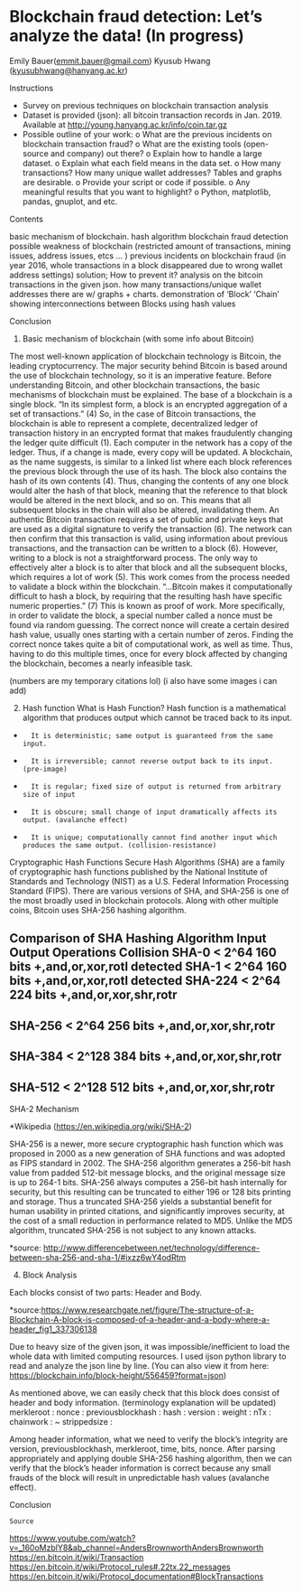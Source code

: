# Blockchain fraud detection: Let’s analyze the data! (In progress)

Emily Bauer(emmit.bauer@gmail.com)
Kyusub Hwang (kyusubhwang@hanyang.ac.kr)

Instructions 

- Survey on previous techniques on blockchain transaction analysis
- Dataset is provided (json): all bitcoin transaction records in Jan. 2019.
Available at http://young.hanyang.ac.kr/info/coin.tar.gz
- Possible outline of your work:
o What are the previous incidents on blockchain transaction fraud?
o What are the existing tools (open-source and company) out there?
o Explain how to handle a large dataset.
o Explain what each field means in the data set.
o How many transactions? How many unique wallet addresses? Tables and
graphs are desirable.
o Provide your script or code if possible.
o Any meaningful results that you want to highlight?
o Python, matplotlib, pandas, gnuplot, and etc.


Contents

basic mechanism of blockchain.
hash algorithm
blockchain fraud detection
possible weakness of blockchain (restricted amount of transactions, mining issues, address issues, etcs … )
previous incidents on blockchain fraud (in year 2016, whole transactions in a block disappeared due to wrong wallet address settings)
solution; How to prevent it?
analysis on the bitcoin transactions in the given json. 
how many transactions/unique wallet addresses there are w/ graphs + charts.
demonstration of ‘Block’ ‘Chain’ 
showing interconnections between Blocks using hash values

Conclusion





1. Basic mechanism of blockchain (with some info about Bitcoin)

The most well-known application of blockchain technology is Bitcoin, the leading cryptocurrency. The major security behind Bitcoin is based around the use of blockchain technology, so it is an imperative feature. Before understanding Bitcoin, and other blockchain transactions, the basic mechanisms of blockchain must be explained. The base of a blockchain is a single block. “In its simplest form, a block is an encrypted aggregation of a set of transactions.” (4) So, in the case of Bitcoin transactions, the blockchain is able to represent a complete, decentralized ledger of transaction history in an encrypted format that makes fraudulently changing the ledger quite difficult (1).
Each computer in the network has a copy of the ledger. Thus, if a change is made, every copy will be updated.
A blockchain, as the name suggests, is similar to a linked list where each block references the previous block through the use of its hash. The block also contains the hash of its own contents (4). Thus, changing the contents of any one block would alter the hash of that block, meaning that the reference to that block would be altered in the next block, and so on. This means that all subsequent blocks in the chain will also be altered, invalidating them.
An authentic Bitcoin transaction requires a set of public and private keys that are used as a digital signature to verify the transaction (6). The network can then confirm that this transaction is valid, using information about previous transactions, and the transaction can be written to a block (6). However, writing to a block is not a straightforward process. The only way to effectively alter a block is to alter that block and all the subsequent blocks, which requires a lot of work (5). This work comes from the process needed to validate a block within the blockchain. “…Bitcoin makes it computationally difficult to hash a block, by requiring that the resulting hash have specific numeric properties.” (7) This is known as proof of work. More specifically, in order to validate the block, a special number called a nonce must be found via random guessing. The correct nonce will create a certain desired hash value, usually ones starting with a certain number of zeros. Finding the correct nonce takes quite a bit of computational work, as well as time. Thus, having to do this multiple times, once for every block affected by changing the blockchain, becomes a nearly infeasible task.

(numbers are my temporary citations lol)
(i also have some images i can add)




2. Hash function
What is Hash Function?
Hash function is a mathematical algorithm that produces output which cannot be traced back to its input.
-       It is deterministic; same output is guaranteed from the same input.
-       It is irreversible; cannot reverse output back to its input. (pre-image)
-       It is regular; fixed size of output is returned from arbitrary size of input
-       It is obscure; small change of input dramatically affects its output. (avalanche effect)
-       It is unique; computationally cannot find another input which produces the same output. (collision-resistance)
 
Cryptographic Hash Functions
 Secure Hash Algorithms (SHA) are a family of cryptographic hash functions published by the National Institute of Standards and Technology (NIST) as a U.S. Federal Information Processing Standard (FIPS). There are various versions of SHA, and SHA-256 is one of the most broadly used in blockchain protocols. Along with other multiple coins, Bitcoin uses SHA-256 hashing algorithm.
 
Comparison of SHA
Hashing Algorithm
Input
Output
Operations
Collision
SHA-0
< 2^64
160 bits
+,and,or,xor,rotl
detected
SHA-1
< 2^64
160 bits
+,and,or,xor,rotl
detected
SHA-224
< 2^64
224 bits
+,and,or,xor,shr,rotr
-
SHA-256
< 2^64
256 bits
+,and,or,xor,shr,rotr
-
SHA-384
< 2^128
384 bits
+,and,or,xor,shr,rotr
-
SHA-512
< 2^128
512 bits
+,and,or,xor,shr,rotr
-

 
SHA-2 Mechanism

*Wikipedia (https://en.wikipedia.org/wiki/SHA-2)

 SHA-256 is a newer, more secure cryptographic hash function which was proposed in 2000 as a new generation of SHA functions and was adopted as FIPS standard in 2002. The SHA-256 algorithm generates a 256-bit hash value from padded 512-bit message blocks, and the original message size is up to 264-1 bits. SHA-256 always computes a 256-bit hash internally for security, but this resulting can be truncated to either 196 or 128 bits printing and storage. Thus a truncated SHA-256 yields a substantial benefit for human usability in printed citations, and significantly improves security, at the cost of a small reduction in performance related to MD5. Unlike the MD5 algorithm, truncated SHA-256 is not subject to any known attacks.

*source: http://www.differencebetween.net/technology/difference-between-sha-256-and-sha-1/#ixzz6wY4odRtm
 
4. Block Analysis
 
Each blocks consist of two parts: Header and Body.

*source:https://www.researchgate.net/figure/The-structure-of-a-Blockchain-A-block-is-composed-of-a-header-and-a-body-where-a-header_fig1_337306138
 

Due to heavy size of the given json, it was impossible/inefficient to load the whole data with limited computing resources. I used ijson python library to read and analyze the json line by line.
(You can also view it from here: https://blockchain.info/block-height/556459?format=json)


As mentioned above, we can easily check that this block does consist of header and body information.
(terminology explanation will be updated)
merkleroot :
nonce :
previousblockhash :
hash :
version :
weight :
nTx :
chainwork :
~
strippedsize :

 

Among header information, what we need to verify the block’s integrity are version, previousblockhash, merkleroot, time, bits, nonce.
After parsing appropriately and applying double SHA-256 hashing algorithm, then we can verify that the block’s header information is correct because any small frauds of the block will result in unpredictable hash values (avalanche effect).



Conclusion


	Source
https://www.youtube.com/watch?v=_160oMzblY8&ab_channel=AndersBrownworthAndersBrownworth
https://en.bitcoin.it/wiki/Transaction
https://en.bitcoin.it/wiki/Protocol_rules#.22tx.22_messages
https://en.bitcoin.it/wiki/Protocol_documentation#BlockTransactions




